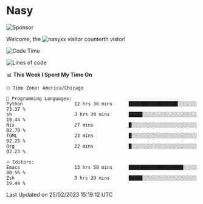 # Nasy

<!--
<p align="center">
<img height="200" src="https://github-readme-stats.vercel.app/api?username=nasyxx&count_private=true&show_icons=true&theme=dracula&include_all_commits=true"/>
<img height="200" src="https://github-readme-stats.vercel.app/api/top-langs/?username=nasyxx&theme=dracula&hide=html,jupyter+notebook&count_private=true&show_icons=true"/>
</p>

  
----------------
-->

![Sponsor](https://img.shields.io/static/v1.svg?label=Sponsor&message=%E2%9D%A4&logo=GitHub&style=flat&color=pink)
 
Welcome, the ![nasyxx visitor counter](https://count.getloli.com/get/@nasyxx?theme=rule34)th vistor!
 
<!--START_SECTION:waka-->
![Code Time](http://img.shields.io/badge/Code%20Time-3%2C183%20hrs%2029%20mins-blue)

![Lines of code](https://img.shields.io/badge/From%20Hello%20World%20I%27ve%20Written-6.0%20million%20lines%20of%20code-blue)

📊 **This Week I Spent My Time On** 

```text
🕑︎ Time Zone: America/Chicago

💬 Programming Languages: 
Python                   12 hrs 36 mins      ██████████████████░░░░░░░   73.37 % 
sh                       3 hrs 20 mins       █████░░░░░░░░░░░░░░░░░░░░   19.44 % 
Nix                      27 mins             █░░░░░░░░░░░░░░░░░░░░░░░░   02.70 % 
TOML                     23 mins             █░░░░░░░░░░░░░░░░░░░░░░░░   02.25 % 
Org                      22 mins             █░░░░░░░░░░░░░░░░░░░░░░░░   02.23 % 

🔥 Editors: 
Emacs                    13 hrs 50 mins      ████████████████████░░░░░   80.56 % 
Zsh                      3 hrs 20 mins       █████░░░░░░░░░░░░░░░░░░░░   19.44 % 
```


 Last Updated on 25/02/2023 15:19:12 UTC
<!--END_SECTION:waka-->

<!-- ![visitors](https://visitor-badge.laobi.icu/badge?page_id=nasyxx.nasyxx) -->
